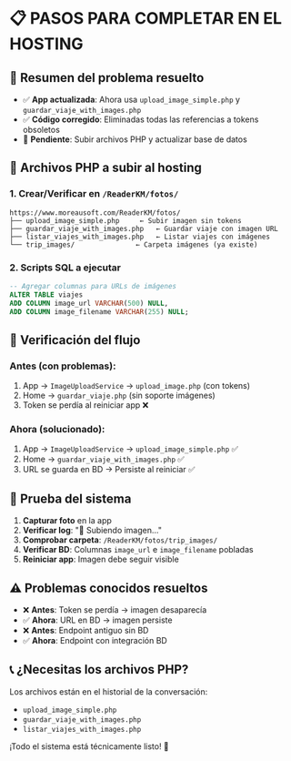 # 📋 PASOS PARA COMPLETAR EN EL HOSTING

## 🎯 Resumen del problema resuelto
- ✅ **App actualizada**: Ahora usa `upload_image_simple.php` y `guardar_viaje_with_images.php`
- ✅ **Código corregido**: Eliminadas todas las referencias a tokens obsoletos
- 🔄 **Pendiente**: Subir archivos PHP y actualizar base de datos

## 📁 Archivos PHP a subir al hosting

### 1. Crear/Verificar en `/ReaderKM/fotos/`

```
https://www.moreausoft.com/ReaderKM/fotos/
├── upload_image_simple.php     ← Subir imagen sin tokens
├── guardar_viaje_with_images.php   ← Guardar viaje con imagen URL
├── listar_viajes_with_images.php   ← Listar viajes con imágenes
└── trip_images/               ← Carpeta imágenes (ya existe)
```

### 2. Scripts SQL a ejecutar

```sql
-- Agregar columnas para URLs de imágenes
ALTER TABLE viajes 
ADD COLUMN image_url VARCHAR(500) NULL,
ADD COLUMN image_filename VARCHAR(255) NULL;
```

## 🔧 Verificación del flujo

### Antes (con problemas):
1. App → `ImageUploadService` → `upload_image.php` (con tokens)
2. Home → `guardar_viaje.php` (sin soporte imágenes)
3. Token se perdía al reiniciar app ❌

### Ahora (solucionado):
1. App → `ImageUploadService` → `upload_image_simple.php` ✅
2. Home → `guardar_viaje_with_images.php` ✅
3. URL se guarda en BD → Persiste al reiniciar ✅

## 🧪 Prueba del sistema

1. **Capturar foto** en la app
2. **Verificar log**: "📸 Subiendo imagen..."
3. **Comprobar carpeta**: `/ReaderKM/fotos/trip_images/`
4. **Verificar BD**: Columnas `image_url` e `image_filename` pobladas
5. **Reiniciar app**: Imagen debe seguir visible

## ⚠️ Problemas conocidos resueltos

- ❌ **Antes**: Token se perdía → imagen desaparecía
- ✅ **Ahora**: URL en BD → imagen persiste
- ❌ **Antes**: Endpoint antiguo sin BD
- ✅ **Ahora**: Endpoint con integración BD

## 📞 ¿Necesitas los archivos PHP?

Los archivos están en el historial de la conversación:
- `upload_image_simple.php`
- `guardar_viaje_with_images.php` 
- `listar_viajes_with_images.php`

¡Todo el sistema está técnicamente listo! 🚀